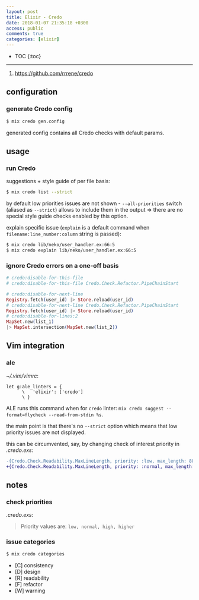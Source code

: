 ```yaml
---
layout: post
title: Elixir - Credo
date: 2018-01-07 21:35:18 +0300
access: public
comments: true
categories: [elixir]
---
```


<!-- more -->

* TOC
{:toc}
<hr>

1. <https://github.com/rrrene/credo>

configuration
-------------

### generate Credo config

```sh
$ mix credo gen.config
```

generated config contains all Credo checks with default params.

usage
-----

### run Credo

suggestions + style guide of per file basis:

```sh
$ mix credo list --strict
```

by default low priorities issues are not shown -
`--all-priorities` switch (aliased as `--strict`)
allows to include them in the output =\> there are
no special style guide checks enabled by this option.

explain specific issue (`explain` is a default command
when `filename:line_number:column` string is passed):

```sh
$ mix credo lib/neko/user_handler.ex:66:5
$ mix credo explain lib/neko/user_handler.ex:66:5
```

### ignore Credo errors on a one-off basis

```elixir
# credo:disable-for-this-file
# credo:disable-for-this-file Credo.Check.Refactor.PipeChainStart

# credo:disable-for-next-line
Registry.fetch(user_id) |> Store.reload(user_id)
# credo:disable-for-next-line Credo.Check.Refactor.PipeChainStart
Registry.fetch(user_id) |> Store.reload(user_id)
# credo:disable-for-lines:2
MapSet.new(list_1)
|> MapSet.intersection(MapSet.new(list_2))
```

Vim integration
---------------

### ale

_~/.vim/vimrc_:

```vim
let g:ale_linters = {
      \   'elixir': ['credo']
      \ }
```

ALE runs this command when for `credo` linter:
`mix credo suggest --format=flycheck --read-from-stdin %s`.

the main point is that there's no `--strict` option which means
that low priority issues are not displayed.

this can be circumvented, say, by changing check of interest
priority in _.credo.exs_:

```diff
-{Credo.Check.Readability.MaxLineLength, priority: :low, max_length: 80},
+{Credo.Check.Readability.MaxLineLength, priority: :normal, max_length: 80},
```

notes
-----

### check priorities

_.credo.exs_:

> Priority values are: `low, normal, high, higher`

### issue categories

```sh
$ mix credo categories
```

- [C] consistency
- [D] design
- [R] readability
- [F] refactor
- [W] warning
